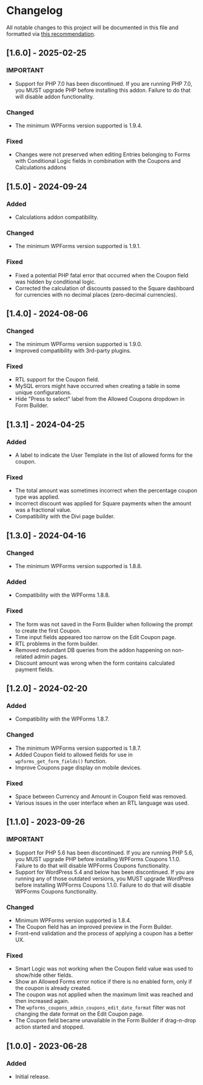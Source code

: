 # Changelog
All notable changes to this project will be documented in this file and formatted via [this recommendation](https://keepachangelog.com/en/1.0.0/).

## [1.6.0] - 2025-02-25
### IMPORTANT
- Support for PHP 7.0 has been discontinued. If you are running PHP 7.0, you MUST upgrade PHP before installing this addon. Failure to do that will disable addon functionality.

### Changed
- The minimum WPForms version supported is 1.9.4.

### Fixed
- Changes were not preserved when editing Entries belonging to Forms with Conditional Logic fields in combination with the Coupons and Calculations addons

## [1.5.0] - 2024-09-24
### Added
- Calculations addon compatibility.

### Changed
- The minimum WPForms version supported is 1.9.1.

### Fixed
- Fixed a potential PHP fatal error that occurred when the Coupon field was hidden by conditional logic.
- Corrected the calculation of discounts passed to the Square dashboard for currencies with no decimal places (zero-decimal currencies).

## [1.4.0] - 2024-08-06
### Changed
- The minimum WPForms version supported is 1.9.0.
- Improved compatibility with 3rd-party plugins.

### Fixed
- RTL support for the Coupon field.
- MySQL errors might have occurred when creating a table in some unique configurations.
- Hide "Press to select" label from the Allowed Coupons dropdown in Form Builder.

## [1.3.1] - 2024-04-25
### Added
- A label to indicate the User Template in the list of allowed forms for the coupon.

### Fixed
- The total amount was sometimes incorrect when the percentage coupon type was applied.
- Incorrect discount was applied for Square payments when the amount was a fractional value.
- Compatibility with the Divi page builder.

## [1.3.0] - 2024-04-16
### Changed
- The minimum WPForms version supported is 1.8.8.

### Added
- Compatibility with the WPForms 1.8.8.

### Fixed
- The form was not saved in the Form Builder when following the prompt to create the first Coupon.
- Time input fields appeared too narrow on the Edit Coupon page.
- RTL problems in the form builder.
- Removed redundant DB queries from the addon happening on non-related admin pages.
- Discount amount was wrong when the form contains calculated payment fields.

## [1.2.0] - 2024-02-20
### Added
- Compatibility with the WPForms 1.8.7.

### Changed
- The minimum WPForms version supported is 1.8.7.
- Added Coupon field to allowed fields for use in `wpforms_get_form_fields()` function.
- Improve Coupons page display on mobile devices.

### Fixed
- Space between Currency and Amount in Coupon field was removed.
- Various issues in the user interface when an RTL language was used.

## [1.1.0] - 2023-09-26
### IMPORTANT
- Support for PHP 5.6 has been discontinued. If you are running PHP 5.6, you MUST upgrade PHP before installing WPForms Coupons 1.1.0. Failure to do that will disable WPForms Coupons functionality.
- Support for WordPress 5.4 and below has been discontinued. If you are running any of those outdated versions, you MUST upgrade WordPress before installing WPForms Coupons 1.1.0. Failure to do that will disable WPForms Coupons functionality.

### Changed
- Minimum WPForms version supported is 1.8.4.
- The Coupon field has an improved preview in the Form Builder.
- Front-end validation and the process of applying a coupon has a better UX.

### Fixed
- Smart Logic was not working when the Coupon field value was used to show/hide other fields.
- Show an Allowed Forms error notice if there is no enabled form, only if the coupon is already created.
- The coupon was not applied when the maximum limit was reached and then increased again.
- The `wpforms_coupons_admin_coupons_edit_date_format` filter was not changing the date format on the Edit Coupon page.
- The Coupon field became unavailable in the Form Builder if drag-n-drop action started and stopped.

## [1.0.0] - 2023-06-28
### Added
- Initial release.
